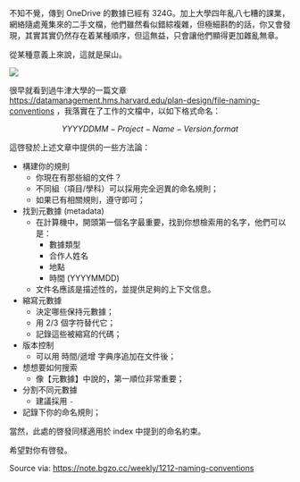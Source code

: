 不知不覺，傳到 OneDrive 的數據已經有 324G。加上大學四年亂八七糟的課業，網絡隨處蒐集來的二手文檔，他們雖然看似錯綜複雜，但極細斟酌的話，你又會發現，其實其實仍然存在着某種順序，但這無益，只會讓他們顯得更加雜亂無章。

從某種意義上來說，這就是屎山。

![](https://raw.githack.com/bGZo/assets/dev/2024/20241102201058.png)

很早就看到過牛津大學的一篇文章 https://datamanagement.hms.harvard.edu/plan-design/file-naming-conventions ，我落實在了工作的文檔中，以如下格式命名：

$$YYYYDDMM-Project-Name-Version.format$$

這啓發於上述文章中提供的一些方法論：

- 構建你的規則
    - 你現在有那些組的文件？
    - 不同組（項目/學科）可以採用完全迥異的命名規則；
    - 如果已有相關規則，遵守即可；
- 找到元數據 (metadata)
    - 在計算機中，開頭第一個名字最重要，找到你想檢索用的名字，他們可以是：
        - 數據類型
        - 合作人姓名
        - 地點
        - 時間 (YYYYMMDD)
    - 文件名應該是描述性的，並提供足夠的上下文信息。
- 縮寫元數據
    - 決定哪些保持元數據；
    - 用 2/3 個字符替代它；
    - 記錄這些被縮寫的代碼；
- 版本控制
    - 可以用 時間/遞增 字典序追加在文件後；
- 想想要如何搜索
    - 像【元數據】中說的，第一順位非常重要；
- 分割不同元數據
    - 建議採用 `-`
- 記錄下你的命名規則；

當然，此處的啓發同樣適用於 index 中提到的命名約束。

希望對你有啓發。

Source via: https://note.bgzo.cc/weekly/1212-naming-conventions